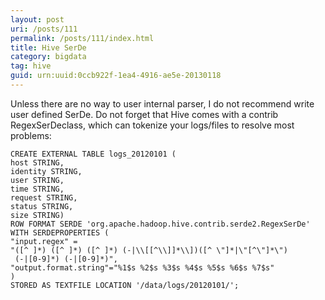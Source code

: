 ```yaml
---
layout: post
uri: /posts/111
permalink: /posts/111/index.html
title: Hive SerDe
category: bigdata
tag: hive
guid: urn:uuid:0ccb922f-1ea4-4916-ae5e-20130118
---
```

Unless there are no way to user internal parser, I do not recommend write user defined SerDe. Do not forget that Hive comes with a contrib RegexSerDeclass, which can tokenize your logs/files to resolve most problems:

    CREATE EXTERNAL TABLE logs_20120101 (
    host STRING,
    identity STRING,
    user STRING,
    time STRING,
    request STRING,
    status STRING,
    size STRING)
    ROW FORMAT SERDE 'org.apache.hadoop.hive.contrib.serde2.RegexSerDe'
    WITH SERDEPROPERTIES (
    "input.regex" =
    "([^ ]*) ([^ ]*) ([^ ]*) (-|\\[[^\\]]*\\])([^ \"]*|\"[^\"]*\") 
     (-|[0-9]*) (-|[0-9]*)",
    "output.format.string"="%1$s %2$s %3$s %4$s %5$s %6$s %7$s"
    )
    STORED AS TEXTFILE LOCATION '/data/logs/20120101/';
